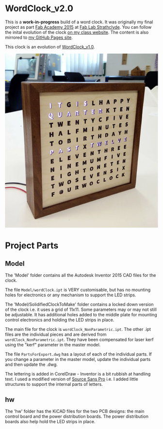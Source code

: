 # WordClock_v2.0

This is a **work-in-progress** build of a word clock. It was originally my final project as part [Fab Academy 2015](http://www.fabacademy.org/) at [Fab Lab Strathclyde](http://www.strath.ac.uk/fablab/).
You can follow the inital evolution of the clock [on my class website](http://fabacademy.org/archives/2015/eu/students/chalmers.iain/final-project-summary-wordclock20.html). The content is also mirrored to [my GitHub Pages site](http://icchalmers.github.io/final-project-summary-wordclock20.html).

This clock is an evolution of [WordClock_v1.0](https://github.com/icchalmers/WordClock_v1.0).

![WordClock](WordClock.jpg)

# Project Parts

## Model
The 'Model' folder contains all the Autodesk Inventor 2015 CAD files for the clock. 

The file `Model/wordClock.ipt` is VERY customisable, but has no mounting holes for electronics or any mechanism to support the LED strips.


The 'Model/SolidifiedClockToMake' folder contains a locked down version of the clock i.e. it uses a grid of 11x11. Some parameters may or may not still be adjustable. It has additional holes added to the middle plate for mounting control electronics and holding the LED strips in place.

The main file for the clock is `wordClock_NonParametric.ipt`. The other .ipt files are the individual pieces and are derived from `wordClock_NonParametric.ipt`. They have been compensated for laser kerf using the "kerf" parameter in the master model.

The file `PartsForExport.dwg` has a layout of each of the individual parts. If you change a parameter in the master model, update the individual parts and then update the .dwg.

The lettering is added in CorelDraw - Inventor is a bit rubbish at handling text. I used a modified version of [Source Sans Pro](https://www.google.com/fonts/specimen/Source+Sans+Pro) i.e. I added little structures to support the internal parts of letters.

## hw
The 'hw' folder has the KiCAD files for the two PCB designs: the main control board and the power distribution boards. The power distribution boards also help hold the LED strips in place.
